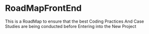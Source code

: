# RoadMapFrontEnd
This is a RoadMap to ensure that the best Coding Practices And Case Studies are being conducted before Entering into the New Project
